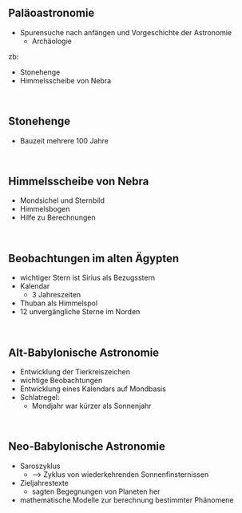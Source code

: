 ## Paläoastronomie

* Spurensuche nach anfängen und Vorgeschichte der Astronomie
    * Archäologie

zb:
* Stonehenge
* Himmelsscheibe von Nebra

<br>

## Stonehenge

* Bauzeit mehrere 100 Jahre

<br>

## Himmelsscheibe von Nebra

* Mondsichel und Sternbild
* Himmelsbogen
* Hilfe zu Berechnungen

<br>

## Beobachtungen im alten Ägypten

* wichtiger Stern ist Sirius als Bezugsstern
* Kalendar
    * 3 Jahreszeiten
* Thuban als Himmelspol
* 12 unvergängliche Sterne im Norden

<br>

## Alt-Babylonische Astronomie

* Entwicklung der Tierkreiszeichen
* wichtige  Beobachtungen
* Entwicklung eines Kalendars auf Mondbasis
* Schlatregel:
    * Mondjahr war kürzer als Sonnenjahr

<br>

## Neo-Babylonische Astronomie

* Saroszyklus
    * --> Zyklus von wiederkehrenden Sonnenfinsternissen
* Zieljahrestexte
    * sagten Begegnungen von Planeten her
* mathematische Modelle zur berechnung bestimmter Phänomene